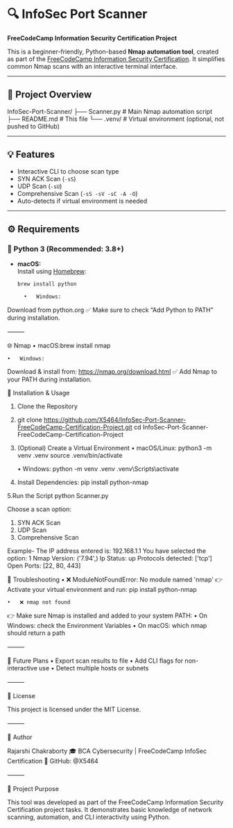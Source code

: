 # 🔍 InfoSec Port Scanner  
**FreeCodeCamp Information Security Certification Project**

This is a beginner-friendly, Python-based **Nmap automation tool**, created as part of the [FreeCodeCamp Information Security Certification](https://www.freecodecamp.org/learn/information-security/). It simplifies common Nmap scans with an interactive terminal interface.

---

## 📁 Project Overview
InfoSec-Port-Scanner/
├── Scanner.py         # Main Nmap automation script
├── README.md          # This file
└── .venv/             # Virtual environment (optional, not pushed to GitHub)

---

## 💡 Features

- Interactive CLI to choose scan type
- SYN ACK Scan (`-sS`)
- UDP Scan (`-sU`)
- Comprehensive Scan (`-sS -sV -sC -A -O`)
- Auto-detects if virtual environment is needed

---

## ⚙️ Requirements

### 🐍 Python 3 (Recommended: 3.8+)

- **macOS:**  
  Install using [Homebrew](https://brew.sh):
  ```bash
  brew install python

  	•	Windows:
Download from python.org
✅ Make sure to check “Add Python to PATH” during installation.

⸻

🌐 Nmap
	•	macOS:brew install nmap

 	•	Windows:
Download & install from: https://nmap.org/download.html
✅ Add Nmap to your PATH during installation.

🚀 Installation & Usage

1. Clone the Repository
2. git clone https://github.com/X5464/InfoSec-Port-Scanner-FreeCodeCamp-Certification-Project.git
cd InfoSec-Port-Scanner-FreeCodeCamp-Certification-Project

3. (Optional) Create a Virtual Environment
	•	macOS/Linux:
python3 -m venv .venv
source .venv/bin/activate

	•	Windows:
python -m venv .venv
.venv\Scripts\activate

4. Install Dependencies:
   pip install python-nmap


5.Run the Script
python Scanner.py

Choose a scan option:
1) SYN ACK Scan
2) UDP Scan
3) Comprehensive Scan

Example-
The IP address entered is: 192.168.1.1
You have selected the option: 1
Nmap Version: ('7.94',)
Ip Status: up
Protocols detected: ['tcp']
Open Ports: [22, 80, 443]


🔧 Troubleshooting
	•	❌ ModuleNotFoundError: No module named 'nmap'
👉 Activate your virtual environment and run:
pip install python-nmap



	•	❌ nmap not found
👉 Make sure Nmap is installed and added to your system PATH:
	•	On Windows: check the Environment Variables
	•	On macOS: which nmap should return a path

⸻

🧠 Future Plans
	•	Export scan results to file
	•	Add CLI flags for non-interactive use
	•	Detect multiple hosts or subnets

⸻

📜 License

This project is licensed under the MIT License.

⸻

👤 Author

Rajarshi Chakraborty
🎓 BCA Cybersecurity | FreeCodeCamp InfoSec Certification
📍 GitHub: @X5464

⸻

🎯 Project Purpose

This tool was developed as part of the FreeCodeCamp Information Security Certification project tasks. It demonstrates basic knowledge of network scanning, automation, and CLI interactivity using Python.
